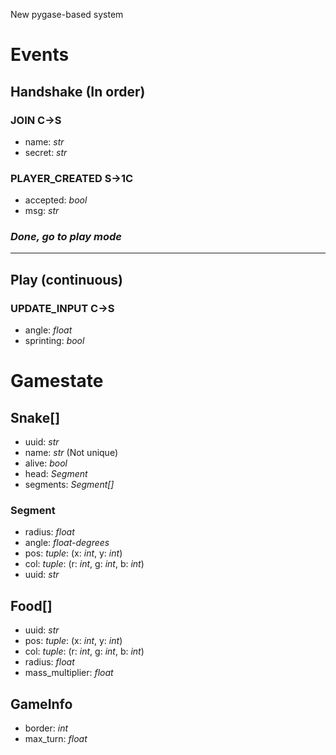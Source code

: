 New pygase-based system
# Events
## Handshake (In order)
### JOIN C->S
* name: *str*
* secret: *str*
### PLAYER_CREATED S->1C
* accepted: *bool*
* msg: *str*
### *Done, go to play mode*

-----------------------
## Play (continuous)
### UPDATE_INPUT C->S
* angle: *float*
* sprinting: *bool*

# Gamestate
## Snake[]
* uuid: *str*
* name: *str* (Not unique)
* alive: *bool*
* head: *Segment*
* segments: *Segment[]*
### Segment
* radius: *float*
* angle: *float-degrees*
* pos: *tuple*: (x: *int*, y: *int*)
* col: *tuple*: (r: *int*, g: *int*, b: *int*)
* uuid: *str*

## Food[]
* uuid: *str*
* pos: *tuple*: (x: *int*, y: *int*)
* col: *tuple*: (r: *int*, g: *int*, b: *int*)
* radius: *float*
* mass_multiplier: *float*

## GameInfo
* border: *int*
* max_turn: *float*